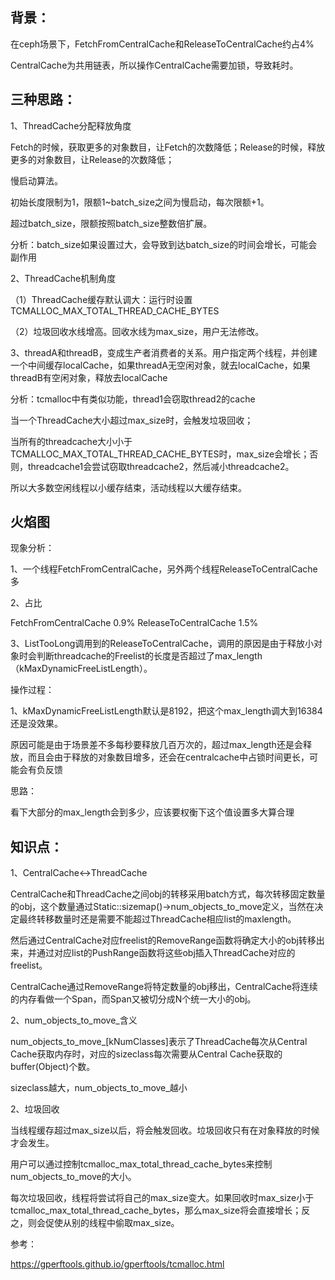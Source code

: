 ## 背景：

在ceph场景下，FetchFromCentralCache和ReleaseToCentralCache约占4%

CentralCache为共用链表，所以操作CentralCache需要加锁，导致耗时。

## 三种思路：

1、ThreadCache分配释放角度

Fetch的时候，获取更多的对象数目，让Fetch的次数降低；Release的时候，释放更多的对象数目，让Release的次数降低；

慢启动算法。

初始长度限制为1，限额1~batch_size之间为慢启动，每次限额+1。

超过batch_size，限额按照batch_size整数倍扩展。

分析：batch_size如果设置过大，会导致到达batch_size的时间会增长，可能会副作用



2、ThreadCache机制角度

（1）ThreadCache缓存默认调大：运行时设置TCMALLOC_MAX_TOTAL_THREAD_CACHE_BYTES

（2）垃圾回收水线增高。回收水线为max_size，用户无法修改。



3、threadA和threadB，变成生产者消费者的关系。用户指定两个线程，并创建一个中间缓存localCache，如果threadA无空闲对象，就去localCache，如果threadB有空闲对象，释放去localCache

分析：tcmalloc中有类似功能，thread1会窃取thread2的cache

当一个ThreadCache大小超过max_size时，会触发垃圾回收；

当所有的threadcache大小小于TCMALLOC_MAX_TOTAL_THREAD_CACHE_BYTES时，max_size会增长；否则，threadcache1会尝试窃取threadcache2，然后减小threadcache2。

所以大多数空闲线程以小缓存结束，活动线程以大缓存结束。



## 火焰图

现象分析：

1、一个线程FetchFromCentralCache，另外两个线程ReleaseToCentralCache多

2、占比

FetchFromCentralCache 0.9%
ReleaseToCentralCache 1.5%

3、ListTooLong调用到的ReleaseToCentralCache，调用的原因是由于释放小对象时会判断threadcache的Freelist的长度是否超过了max_length（kMaxDynamicFreeListLength）。



操作过程：

1、kMaxDynamicFreeListLength默认是8192，把这个max_length调大到16384还是没效果。

原因可能是由于场景差不多每秒要释放几百万次的，超过max_length还是会释放，而且会由于释放的对象数目增多，还会在centralcache中占锁时间更长，可能会有负反馈



思路：

看下大部分的max_length会到多少，应该要权衡下这个值设置多大算合理



## 知识点：

1、CentralCache<->ThreadCache

CentralCache和ThreadCache之间obj的转移采用batch方式，每次转移固定数量的obj，这个数量通过Static::sizemap()->num_objects_to_move定义，当然在决定最终转移数量时还是需要不能超过ThreadCache相应list的maxlength。

然后通过CentralCache对应freelist的RemoveRange函数将确定大小的obj转移出来，并通过对应list的PushRange函数将这些obj插入ThreadCache对应的freelist。

CentralCache通过RemoveRange将特定数量的obj移出，CentralCache将连续的内存看做一个Span，而Span又被切分成N个统一大小的obj。

2、num_objects_to_move_含义

num_objects_to_move_[kNumClasses]表示了ThreadCache每次从Central Cache获取内存时，对应的sizeclass每次需要从Central Cache获取的buffer(Object)个数。

sizeclass越大，num_objects_to_move_越小

2、垃圾回收

当线程缓存超过max_size以后，将会触发回收。垃圾回收只有在对象释放的时候才会发生。

用户可以通过控制tcmalloc_max_total_thread_cache_bytes来控制num_objects_to_move的大小。

每次垃圾回收，线程将尝试将自己的max_size变大。如果回收时max_size小于tcmalloc_max_total_thread_cache_bytes，那么max_size将会直接增长；反之，则会促使从别的线程中偷取max_size。

参考：

https://gperftools.github.io/gperftools/tcmalloc.html